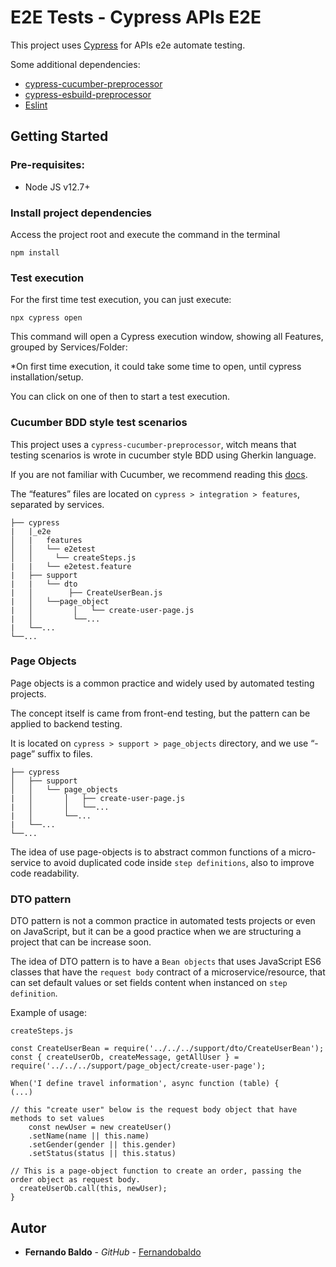 # E2E Tests - Cypress APIs E2E

This project uses [Cypress](https://www.cypress.io) for APIs e2e automate testing.

Some additional dependencies:
- [cypress-cucumber-preprocessor](https://github.com/badeball/cypress-cucumber-preprocessor)
- [cypress-esbuild-preprocessor](https://github.com/bahmutov/cypress-esbuild-preprocessor)
- [Eslint](https://eslint.org)

## Getting Started

### Pre-requisites:

- Node JS v12.7+

### Install project dependencies
Access the project root and execute the command in the terminal

```
npm install
```
### Test execution

For the first time test execution, you can just execute:

    npx cypress open

This command will open a Cypress execution window, showing all Features, grouped by Services/Folder:

*On first time execution, it could take some time to open, until cypress installation/setup.

You can click on one of then to start a test execution.


### Cucumber BDD style test scenarios

This project uses a `cypress-cucumber-preprocessor`, witch means that testing scenarios is wrote in cucumber style BDD using Gherkin language.

If you are not familiar with Cucumber, we recommend reading this [docs](https://cucumber.io/docs/guides/overview).

The “features” files are located on `cypress > integration > features`, separated by services.
       
	├── cypress
    |   |_e2e
	│   |   features
	│   │   └── e2etest
	│   │     └── createSteps.js
    |   |   └── e2etest.feature
	|   ├── support
    |   |   └── dto
	|   │        ├── CreateUserBean.js
    |   │   └──page_object
    |   │         │   └── create-user-page.js
    |   │         └──...
    |   └──...
	└──...

### Page Objects

Page objects is a common practice and widely used by automated testing projects.

The concept itself is came from front-end testing, but the pattern can be applied to backend testing.

It is located on `cypress > support > page_objects` directory, and we use “-page” suffix to files.
           
	├── cypress
	│   ├── support
	│   │   └── page_objects
	|   │       │   ├── create-user-page.js
    |   │       │   └──...
    |   │       └──...
    |   └──...
	└──...

The idea of use page-objects is to abstract common functions of a micro-service to avoid duplicated code inside `step definitions`, also to improve code readability.

### DTO pattern

DTO pattern is not a common practice in automated tests projects or even on JavaScript, but it can be a good practice when we are structuring a project that can be increase soon.

The idea of DTO pattern is to have a `Bean objects` that uses JavaScript ES6 classes that have the `request body` contract of a microservice/resource, that can set default values or set fields content when instanced on `step definition`.

Example of usage:

`createSteps.js`

    const CreateUserBean = require('../../../support/dto/CreateUserBean');
    const { createUserOb, createMessage, getAllUser } = require('../../../support/page_object/create-user-page');
    
    When('I define travel information', async function (table) {
    (...)
    
    // this "create user" below is the request body object that have methods to set values
        const newUser = new createUser()
        .setName(name || this.name)
        .setGender(gender || this.gender)
        .setStatus(status || this.status)

    // This is a page-object function to create an order, passing the order object as request body.
      createUserOb.call(this, newUser);
    }


## Autor

* **Fernando Baldo** - *GitHub* - [Fernandobaldo](https://github.com/Fernandobaldo)

